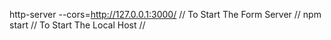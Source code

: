 http-server --cors=http://127.0.0.1:3000/ // To Start The Form Server //
npm start // To Start The Local Host //
